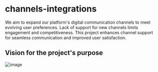 # channels-integrations
We aim to expand our platform's digital communication channels to meet evolving user preferences. Lack of support for new channels limits engagement and competitiveness. This project enhances channel support for seamless communication and improved user satisfaction.

## Vision for the project's purpose
![image](https://github.com/tactful-ai/channels-integrations/assets/77215230/01927af7-a994-488c-9fe0-5e5e12240c00)
